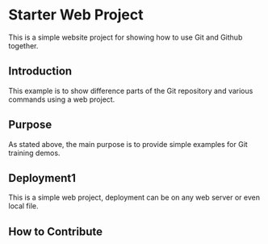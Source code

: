# Starter Web Project

This is a simple website project for
showing how to use Git and Github together.

## Introduction

This example is to show difference parts of the Git
repository and various commands using a web project.

## Purpose

As stated above, the main purpose is to provide
simple examples for Git training demos.

## Deployment1

This is a simple web project, deployment
can be on any web server or even local file.

## How to Contribute
